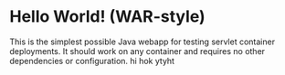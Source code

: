 Hello World! (WAR-style)
===============

This is the simplest possible Java webapp for testing servlet container deployments.  It should work on any container and requires no other dependencies or configuration.
hi hok
ytyht
